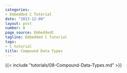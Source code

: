 ```yaml
---
categories:
- Embedded C Tutorial
date: "2013-12-09"
layout: post
number: 8
page_source: EmbeddedC
tagline: Embedded C Tutorial
tags:
- C tutorial
title: Compound Data Types
---
```


{{< include "tutorials/08-Compound-Data-Types.md" >}}
